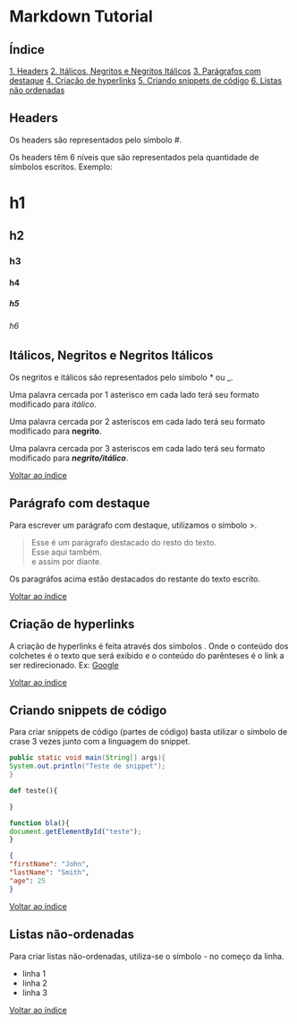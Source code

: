# Markdown Tutorial

## Índice

[1. Headers](#headers)
[2. Itálicos, Negritos e Negritos Itálicos](#itálicos-negritos-e-negritos-itálicos)
[3. Parágrafos com destaque](#parágrafo-com-destaque)
[4. Criação de hyperlinks](#criação-de-hyperlinks)
[5. Criando snippets de código](#criando-snippets-de-código)
[6. Listas não ordenadas](#listas-não-ordenadas)

## Headers

Os headers são representados pelo símbolo #.

Os headers têm 6 níveis que são representados pela quantidade de símbolos escritos. 
Exemplo:

# h1
## h2
### h3
#### h4
##### h5
###### h6

## Itálicos, Negritos e Negritos Itálicos

Os negritos e itálicos são representados pelo símbolo * ou _.

Uma palavra cercada por 1 asterisco em cada lado terá seu formato modificado para *itálico*.

Uma palavra cercada por 2 asteriscos em cada lado terá seu formato modificado para **negrito**.

Uma palavra cercada por 3 asteriscos em cada lado terá seu formato modificado para ***negrito/itálico***.

[Voltar ao índice](#índice)

## Parágrafo com destaque

Para escrever um parágrafo com destaque, utilizamos o símbolo >.

> Esse é um parágrafo destacado do resto do texto.  
> Esse aqui também.  
> e assim por diante.  

Os paragráfos acima estão destacados do restante do texto escrito.

[Voltar ao índice](#índice)

## Criação de hyperlinks

A criação de hyperlinks é feita através dos símbolos [](). Onde o conteúdo dos colchetes é o texto que será exibido e o conteúdo do parênteses é o link a ser redirecionado.
Ex: [Google](https://www.google.com)

[Voltar ao índice](#índice)

## Criando snippets de código
Para criar snippets de código (partes de código) basta utilizar o símbolo de crase 3 vezes junto com a linguagem do snippet.

```java
public static void main(String[] args){
System.out.println("Teste de snippet");
}
```

```python
def teste(){

}
```

```javascript
function bla(){
document.getElementById("teste");
}
```

```json
{
"firstName": "John",
"lastName": "Smith",
"age": 25
}
```
[Voltar ao índice](#índice)

## Listas não-ordenadas
Para criar listas não-ordenadas, utiliza-se o símbolo - no começo da linha.
- linha 1
- linha 2
- linha 3



[Voltar ao índice](#índice)